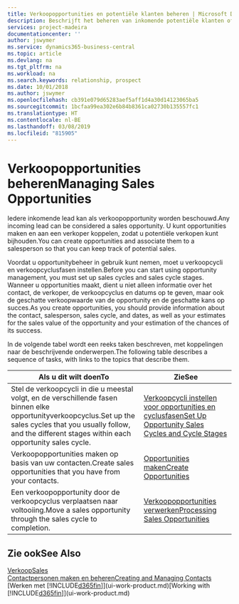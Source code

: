 ```yaml
---
title: Verkoopopportunities en potentiële klanten beheren | Microsoft Docs
description: Beschrijft het beheren van inkomende potentiële klanten of verkoopopportunity's in Business Central en het koppelen van de opportunity aan een verkoper om toekomstige verkopen te traceren.
services: project-madeira
documentationcenter: ''
author: jswymer
ms.service: dynamics365-business-central
ms.topic: article
ms.devlang: na
ms.tgt_pltfrm: na
ms.workload: na
ms.search.keywords: relationship, prospect
ms.date: 10/01/2018
ms.author: jswymer
ms.openlocfilehash: cb391e079d65283aef5aff1d4a30d14123065ba5
ms.sourcegitcommit: 1bcfaa99ea302e6b84b8361ca02730b135557fc1
ms.translationtype: HT
ms.contentlocale: nl-BE
ms.lasthandoff: 03/08/2019
ms.locfileid: "815905"
---
```

# <a name="managing-sales-opportunities"></a><span data-ttu-id="578b0-103">Verkoopopportunities beheren</span><span class="sxs-lookup"><span data-stu-id="578b0-103">Managing Sales Opportunities</span></span>
<span data-ttu-id="578b0-104">Iedere inkomende lead kan als verkoopopportunity worden beschouwd.</span><span class="sxs-lookup"><span data-stu-id="578b0-104">Any incoming lead can be considered a sales opportunity.</span></span> <span data-ttu-id="578b0-105">U kunt opportunities maken en aan een verkoper koppelen, zodat u potentiële verkopen kunt bijhouden.</span><span class="sxs-lookup"><span data-stu-id="578b0-105">You can create opportunities and associate them to a salesperson so that you can keep track of potential sales.</span></span>

<span data-ttu-id="578b0-106">Voordat u opportunitybeheer in gebruik kunt nemen, moet u verkoopcycli en verkoopcyclusfasen instellen.</span><span class="sxs-lookup"><span data-stu-id="578b0-106">Before you can start using opportunity management, you must set up sales cycles and sales cycle stages.</span></span> <span data-ttu-id="578b0-107">Wanneer u opportunities maakt, dient u niet alleen informatie over het contact, de verkoper, de verkoopcyclus en datums op te geven, maar ook de geschatte verkoopwaarde van de opportunity en de geschatte kans op succes.</span><span class="sxs-lookup"><span data-stu-id="578b0-107">As you create opportunities, you should provide information about the contact, salesperson, sales cycle, and dates, as well as your estimates for the sales value of the opportunity and your estimation of the chances of its success.</span></span>

<span data-ttu-id="578b0-108">In de volgende tabel wordt een reeks taken beschreven, met koppelingen naar de beschrijvende onderwerpen.</span><span class="sxs-lookup"><span data-stu-id="578b0-108">The following table describes a sequence of tasks, with links to the topics that describe them.</span></span>

| <span data-ttu-id="578b0-109">Als u dit wilt doen</span><span class="sxs-lookup"><span data-stu-id="578b0-109">To</span></span> | <span data-ttu-id="578b0-110">Zie</span><span class="sxs-lookup"><span data-stu-id="578b0-110">See</span></span> |
| --- | --- |
| <span data-ttu-id="578b0-111">Stel de verkoopcycli in die u meestal volgt, en de verschillende fasen binnen elke opportunityverkoopcyclus.</span><span class="sxs-lookup"><span data-stu-id="578b0-111">Set up the sales cycles that you usually follow, and the different stages within each opportunity sales cycle.</span></span> |[<span data-ttu-id="578b0-112">Verkoopcycli instellen voor opportunities en cyclusfasen</span><span class="sxs-lookup"><span data-stu-id="578b0-112">Set Up Opportunity Sales Cycles and Cycle Stages</span></span>](marketing-how-setup-opportunity-sales-cycles-stages.md) |
| <span data-ttu-id="578b0-113">Verkoopopportunities maken op basis van uw contacten.</span><span class="sxs-lookup"><span data-stu-id="578b0-113">Create sales opportunities that you have from your contacts.</span></span> |[<span data-ttu-id="578b0-114">Opportunities maken</span><span class="sxs-lookup"><span data-stu-id="578b0-114">Create Opportunities</span></span>](marketing-how-create-opportunities.md) |
| <span data-ttu-id="578b0-115">Een verkoopopportunity door de verkoopcyclus verplaatsen naar voltooiing.</span><span class="sxs-lookup"><span data-stu-id="578b0-115">Move a sales opportunity through the sales cycle to completion.</span></span> |[<span data-ttu-id="578b0-116">Verkoopopportunities verwerken</span><span class="sxs-lookup"><span data-stu-id="578b0-116">Processing Sales Opportunities</span></span>](marketing-processing-sales-opportunities.md) |

## <a name="see-also"></a><span data-ttu-id="578b0-117">Zie ook</span><span class="sxs-lookup"><span data-stu-id="578b0-117">See Also</span></span>
[<span data-ttu-id="578b0-118">Verkoop</span><span class="sxs-lookup"><span data-stu-id="578b0-118">Sales</span></span>](sales-manage-sales.md)  
[<span data-ttu-id="578b0-119">Contactpersonen maken en beheren</span><span class="sxs-lookup"><span data-stu-id="578b0-119">Creating and Managing Contacts</span></span>](marketing-contacts.md)  
<span data-ttu-id="578b0-120">[Werken met [!INCLUDE[d365fin](includes/d365fin_md.md)]](ui-work-product.md)</span><span class="sxs-lookup"><span data-stu-id="578b0-120">[Working with [!INCLUDE[d365fin](includes/d365fin_md.md)]](ui-work-product.md)</span></span>
